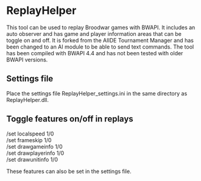 # ReplayHelper

This tool can be used to replay Broodwar games with BWAPI. It includes an auto observer and has game and player information areas that can be toggle on and off.
It is forked from the AIIDE Tournament Manager and has been changed to an AI module to be able to send text commands. The tool has been compiled with BWAPI 4.4 and has not been tested with older BWAPI versions.

## Settings file
Place the settings file ReplayHelper_settings.ini in the same directory as ReplayHelper.dll.

## Toggle features on/off in replays

/set localspeed 1/0  
/set frameskip 1/0  
/set drawgameinfo 1/0  
/set drawplayerinfo 1/0  
/set drawunitinfo 1/0  

These features can also be set in the settings file.
